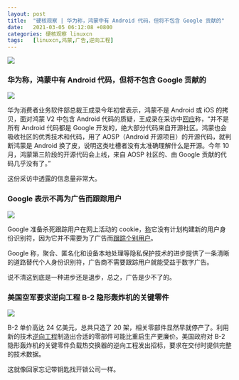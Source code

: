 ```yaml
---
layout: post
title:	"硬核观察 | 华为称，鸿蒙中有 Android 代码，但将不包含 Google 贡献的"
date:	2021-03-05 06:12:08 +0800 
categories:	硬核观察 linuxcn 
tags:	[linuxcn,鸿蒙,广告,逆向工程]
---
```



![](/Asserts/Images//attachment/album/202103/05/061050jdvn05e3jldnb062.jpg)


### 华为称，鸿蒙中有 Android 代码，但将不包含 Google 贡献的


![](/Asserts/Images//attachment/album/202103/05/061058u0si04eexnks980o.jpg)


华为消费者业务软件部总裁王成录今年初曾表示，鸿蒙不是 Android 或 iOS 的拷贝，面对鸿蒙 V2 中包含 Android 代码的质疑，王成录在采访中[回应](https://mp.weixin.qq.com/s/fIQyqzNML6GN2AiZXAeQ5Q)称，“并不是所有 Android 代码都是 Google 开发的，绝大部分代码来自开源社区。鸿蒙也会吸收社区的优秀技术和代码，用了 AOSP（Android 开源项目）的开源代码，就判断鸿蒙是 Android 换了皮，说明这类吐槽者没有太准确理解什么是开源。今年 10 月，鸿蒙第三阶段的开源代码会上线，来自 AOSP 社区的、由 Google 贡献的代码几乎没有了。”


这份采访中透露的信息量非常大。


### Google 表示不再为广告而跟踪用户


![](/Asserts/Images//attachment/album/202103/05/061116kqqwa6dl76dynmyq.jpg)


Google 准备杀死跟踪用户在网上活动的 cookie，[称](https://blog.google/products/ads-commerce/a-more-privacy-first-web/)它没有计划构建新的用户身份识别符，因为它并不需要为了广告而[跟踪个别用户](https://arstechnica.com/gadgets/2021/03/google-claims-it-will-stop-tracking-individual-users-for-ads/)。


Google 称，聚合、匿名化和设备本地处理等隐私保护技术的进步提供了一条清晰的道路替代个人身份识别符，广告商不需要跟踪用户就能受益于数字广告。


说不清这到底是一种进步还是退步，总之，广告是少不了的。


### 美国空军要求逆向工程 B-2 隐形轰炸机的关键零件


![](/Asserts/Images//attachment/album/202103/05/061133wjxgozgtinmoth95.jpg)


B-2 单价高达 24 亿美元，总共只造了 20 架，相关零部件显然早就停产了。利用新的技术[逆向工程](https://www.thedrive.com/the-war-zone/39537/the-air-force-needs-to-reverse-engineer-parts-of-its-own-stealth-bomber)制造出合适的零部件可能比重启生产更廉价。美国政府对 B-2 隐形轰炸机的关键零件负载热交换器的逆向工程发出招标，要求在交付时提供完整的技术数据。


这就像回家忘记带钥匙找开锁公司一样。

